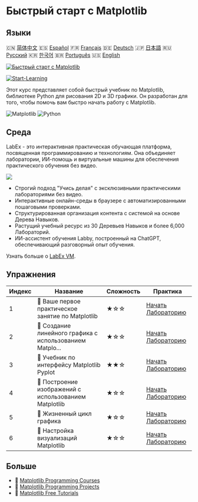 # Быстрый старт с Matplotlib

## Языки

🇨🇳 [简体中文](README_zh.md) 🇪🇸 [Español](README_es.md) 🇫🇷 [Français](README_fr.md) 🇩🇪 [Deutsch](README_de.md) 🇯🇵 [日本語](README_ja.md) 🇷🇺 [Русский](README_ru.md) 🇰🇷 [한국어](README_ko.md) 🇧🇷 [Português](README_pt.md) 🇺🇸 [English](README.md) 

[![Быстрый старт с Matplotlib](https://cover-creator.labex.io/quick-start-with-matplotlib.png?lang=ru)](https://labex.io/ru/courses/quick-start-with-matplotlib)

[![Start-Learning](https://img.shields.io/badge/Start-Learning-whitesmoke?style=for-the-badge)](https://labex.io/ru/courses/quick-start-with-matplotlib)

Этот курс представляет собой быстрый учебник по Matplotlib, библиотеке Python для рисования 2D и 3D графики. Он разработан для того, чтобы помочь вам быстро начать работу с Matplotlib.

![Matplotlib](https://img.shields.io/badge/Matplotlib-whitesmoke?style=for-the-badge&logo=matplotlib)
![Python](https://img.shields.io/badge/Python-whitesmoke?style=for-the-badge&logo=python)


## Среда

LabEx - это интерактивная практическая обучающая платформа, посвященная программированию и технологиям. Она объединяет лаборатории, ИИ-помощь и виртуальные машины для обеспечения практического обучения без видео.

![](https://tutorial-screenshot.getvm.io/images/vm-1725247253.png)

- Строгий подход "Учись делая" с эксклюзивными практическими лабораториями без видео.
- Интерактивные онлайн-среды в браузере с автоматизированными пошаговыми проверками.
- Структурированная организация контента с системой на основе Дерева Навыков.
- Растущий учебный ресурс из 30 Деревьев Навыков и более 6,000 Лабораторий.
- ИИ-ассистент обучения Labby, построенный на ChatGPT, обеспечивающий разговорный опыт обучения.

Узнать больше о [LabEx VM](https://support.labex.io/using-labex/virtual-machine).

## Упражнения

|   Индекс | Название                                                 | Сложность   | Практика                                                                                                                              |
|----------|----------------------------------------------------------|-------------|---------------------------------------------------------------------------------------------------------------------------------------|
|        1 | 📖 Ваше первое практическое занятие по Matplotlib        | ★☆☆         | <a target='_blank' href='https://labex.io/ru/tutorials/python-your-first-matplotlib-lab-92737'>Начать Лабораторию</a>                 |
|        2 | 📖 Создание линейного графика с использованием Matplo... | ★☆☆         | <a target='_blank' href='https://labex.io/ru/tutorials/python-create-a-line-plot-with-matplotlib-71147'>Начать Лабораторию</a>        |
|        3 | 📖 Учебник по интерфейсу Matplotlib Pyplot               | ★★☆         | <a target='_blank' href='https://labex.io/ru/tutorials/matplotlib-matplotlib-pyplot-interface-tutorial-71148'>Начать Лабораторию</a>  |
|        4 | 📖 Построение изображений с использованием Matplotlib    | ★☆☆         | <a target='_blank' href='https://labex.io/ru/tutorials/matplotlib-image-plotting-with-matplotlib-71149'>Начать Лабораторию</a>        |
|        5 | 📖 Жизненный цикл графика                                | ★☆☆         | <a target='_blank' href='https://labex.io/ru/tutorials/python-the-lifecycle-of-a-plot-71150'>Начать Лабораторию</a>                   |
|        6 | 📖 Настройка визуализаций Matplotlib                     | ★☆☆         | <a target='_blank' href='https://labex.io/ru/tutorials/matplotlib-customizing-matplotlib-visualizations-71151'>Начать Лабораторию</a> |

## Больше

- 🔗 [Matplotlib Programming Courses](https://github.com/labex-labs/awesome-programming-courses)
- 🔗 [Matplotlib Programming Projects](https://github.com/labex-labs/awesome-programming-projects)
- 🔗 [Matplotlib Free Tutorials](https://github.com/labex-labs/matplotlib-free-tutorials)

